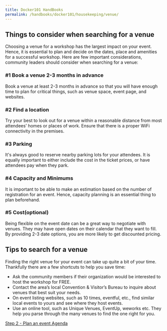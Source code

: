 ```yaml
---
title: Docker101 HandBooks
permalink: /handbooks/docker101/housekeeping/venue/
---
```


## Things to consider when searching for a venue

Choosing a venue for a workshop has the largest impact on your event. Hence, it is essential to plan and decide on the dates, place and amenities for a successful workshop. Here are few important considerations, community leaders should consider when searching for a venue:



### #1  Book a venue 2-3 months in advance

Book a venue at least 2-3 months in advance so that you will have enough time to plan for critical things, such as venue space, event page, and websites.


### #2 Find a location

Try your best to look out for a venue within a reasonable distance from most attendees’ homes or places of work. Ensure that there is a proper WiFi connectivity in the premises.

### #3 Parking

It's always good to reserve nearby parking lots for your attendees. It is equally important to either include the cost in the ticket prices, or have attendees pay when they park.

### #4 Capacity and Minimums

It is important to be able to make an estimation based on the number of registration for an event. Hence, capacity planning is an essential thing to plan beforehand.

### #5 Cost(optional)

Being flexible on the event date can be a great way to negotiate with venues. They may have open dates on their calendar that they want to fill. By providing 2-3 date options, you are more likely to get discounted pricing.


## Tips to search for a venue

Finding the right venue for your event can take up quite a bit of your time. Thankfully there are a few shortcuts to help you save time:

- Ask the community members if their organization would be interested to host the workshop for FREE.
- Contact the area’s local Convention & Visitor’s Bureau to inquire about venues that best suit your needs.
- On event listing websites, such as 10 times, eventful, etc., find similar local events to yours and see where they host events.
- Use an online tool, such as Unique Venues, EventUp, weworks etc. They help you parse through the many venues to find the one right for you.


[Step 2 - Plan an event Agenda](../plan-an-event-agenda/)

